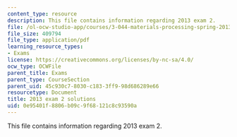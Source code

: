 ```yaml
---
content_type: resource
description: This file contains information regarding 2013 exam 2.
file: /ol-ocw-studio-app/courses/3-044-materials-processing-spring-2013/0e95401f8806b09c9f68121c8c93590a_MIT3_044S13_2013exam2.pdf
file_size: 409794
file_type: application/pdf
learning_resource_types:
- Exams
license: https://creativecommons.org/licenses/by-nc-sa/4.0/
ocw_type: OCWFile
parent_title: Exams
parent_type: CourseSection
parent_uid: 45c930c7-8030-c183-3ff9-98d686289e66
resourcetype: Document
title: 2013 exam 2 solutions
uid: 0e95401f-8806-b09c-9f68-121c8c93590a
---
```

This file contains information regarding 2013 exam 2.